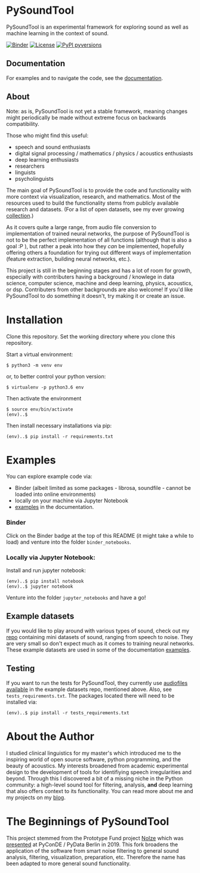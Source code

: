 # PySoundTool

PySoundTool is an experimental framework for exploring sound as well as machine learning in the context of sound. 

[![Binder](https://mybinder.org/badge_logo.svg)](https://mybinder.org/v2/gh/a-n-rose/Python-Sound-Tool/master)
[![License](https://img.shields.io/badge/license-GNU%20AGPL-brightgreen)](https://github.com/a-n-rose/Python-Sound-Tool/blob/master/LICENSE.md)
[![PyPI pyversions](https://img.shields.io/badge/python-3.6-yellow)](https://www.python.org/downloads/release/python-360/)


## Documentation

For examples and to navigate the code, see the <a href="https://aislynrose.bitbucket.io/">documentation</a>. 

## About

Note: as is, PySoundTool is not yet a stable framework, meaning changes might periodically be made without extreme focus on backwards compatibility. 

Those who might find this useful: 

* speech and sound enthusiasts
* digital signal processing / mathematics / physics / acoustics enthusiasts
* deep learning enthusiasts
* researchers
* linguists
* psycholinguists

The main goal of PySoundTool is to provide the code and functionality with more context via visualization, research, and mathematics. Most of the resources used to build the functionality stems from publicly available research and datasets. (For a list of open datasets, see my ever growing <a href='https://a-n-rose.github.io/2019/01/06/resources-publicly-available-speech-databases.html'>collection</a>.)

As it covers quite a large range, from audio file conversion to implementation of trained neural networks, the purpose of PySoundTool is not to be the perfect implementation of all functions (although that is also a goal :P ), but rather a peak into how they *can* be implemented, hopefully offering others a foundation for trying out different ways of implementation (feature extraction, building neural networks, etc.).

This project is still in the beginning stages and has a lot of room for growth, especially with contributers having a background / knowlege in data science, computer science, machine and deep learning, physics, acoustics, or dsp. Contributers from other backgrounds are also welcome! If you'd like PySoundTool to do something it doesn't, try making it or create an issue.

# Installation

Clone this repository. Set the working directory where you clone this repository.

Start a virtual environment:

```
$ python3 -m venv env
```
or, to better control your python version:
```
$ virtualenv -p python3.6 env
```
Then activate the environment
```
$ source env/bin/activate
(env)..$
```
Then install necessary installations via pip:
```
(env)..$ pip install -r requirements.txt
```

# Examples 

You can explore example code via:

* Binder (albeit limited as some packages - librosa, soundfile - cannot be loaded into online environments)
* locally on your machine via Jupyter Notebook
* <a href="https://aislynrose.bitbucket.io/example_cases.html">examples</a> in the documentation. 

### Binder

Click on the Binder badge at the top of this README (it might take a while to load) and venture into the folder `binder_notebooks`.

### Locally via Jupyter Notebook:

Install and run jupyter notebook:

```
(env)..$ pip install notebook
(env)..$ jupyter notebook
```

Venture into the folder `jupyter_notebooks` and have a go!

## Example datasets

If you would like to play around with various types of sound, check out my <a href='https://github.com/a-n-rose/mini-audio-datasets'>repo</a> containing mini datasets of sound, ranging from speech to noise. They are very small so don't expect much as it comes to training neural networks. These example datasets are used in some of the documentation <a href="https://aislynrose.bitbucket.io/example_cases.html">examples</a>.

## Testing

If you want to run the tests for PySoundTool, they currently use <a href="https://github.com/a-n-rose/mini-audio-datasets/tree/master/test_audio">audiofiles available</a> in the example datasets repo, mentioned above. Also, see `tests_requirements.txt`. The packages located there will need to be installed via:

```
(env)..$ pip install -r tests_requirements.txt
```

# About the Author

I studied clinical linguistics for my master's which introduced me to the inspiring world of open source software, python programming, and the beauty of acoustics. My interests broadened from academic experimental design to the development of tools for identifiying speech irregularities and beyond. Through this I discovered a bit of a missing niche in the Python community: a high-level sound tool for filtering, analysis, **and** deep learning that also offers context to its functionality. You can read more about me and my projects on my <a href="https://a-n-rose.github.io/">blog</a>.

# The Beginnings of PySoundTool

This project stemmed from the Prototype Fund project <a href="https://github.com/pgys/NoIze">NoIze</a> which was <a href="https://www.youtube.com/watch?v=BJ0f2x49Imc&feature=youtu.be">presented</a> at PyConDE / PyData Berlin in 2019. This fork broadens the application of the software from smart noise filtering to general sound analysis, filtering, visualization, preparation, etc. Therefore the name has been adapted to more general sound functionality.
